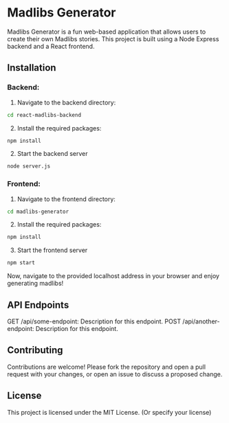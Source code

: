 # Madlibs Generator

Madlibs Generator is a fun web-based application that allows users to create their own Madlibs stories. This project is built using a Node Express backend and a React frontend.

## Installation

### Backend:

1. Navigate to the backend directory:

```bash
cd react-madlibs-backend
```
2. Install the required packages:
```bash
npm install
```
2. Start the backend server
```bash
node server.js
```
### Frontend:

1. Navigate to the frontend directory:
```bash
cd madlibs-generator
```
2. Install the required packages:
```bash
npm install
```
3. Start the frontend server
```bash
npm start
```

Now, navigate to the provided localhost address in your browser and enjoy generating madlibs!

## API Endpoints
GET /api/some-endpoint: Description for this endpoint.
POST /api/another-endpoint: Description for this endpoint.

## Contributing
Contributions are welcome! Please fork the repository and open a pull request with your changes, or open an issue to discuss a proposed change.

## License
This project is licensed under the MIT License. (Or specify your license)


